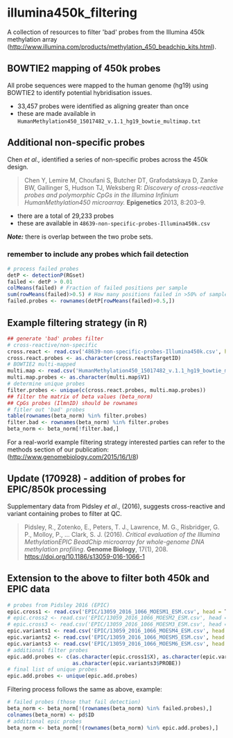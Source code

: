 # illumina450k_filtering
A collection of resources to filter 'bad' probes from the Illumina 450k methylation array (http://www.illumina.com/products/methylation_450_beadchip_kits.html).


## BOWTIE2 mapping of 450k probes
All probe sequences were mapped to the human genome (hg19) using BOWTIE2 to identify potential hybridisation issues. 

  - 33,457 probes were identified as aligning greater than once 
  - these are made available in `HumanMethylation450_15017482_v.1.1_hg19_bowtie_multimap.txt`

## Additional non-specific probes
Chen *et al.,* identified a series of non-specific probes across the 450k design.

>Chen Y, Lemire M, Choufani S, Butcher DT, Grafodatskaya D, Zanke BW, Gallinger S, Hudson TJ, Weksberg R: *Discovery of cross-reactive probes and polymorphic CpGs in the Illumina Infinium HumanMethylation450 microarray.* **Epigenetics** 2013, 8:203–9.

  - there are a total of 29,233 probes
  - these are available in `48639-non-specific-probes-Illumina450k.csv`

***Note:*** there is overlap between the two probe sets.

### remember to include any probes which fail detection

```R
# process failed probes
detP <- detectionP(RGset)
failed <- detP > 0.01
colMeans(failed) # Fraction of failed positions per sample
sum(rowMeans(failed)>0.5) # How many positions failed in >50% of samples?
failed.probes <- rownames(detP[rowMeans(failed)>0.5,])
```

## Example filtering strategy (in R)

```R
## generate 'bad' probes filter
# cross-reactive/non-specific
cross.react <- read.csv('48639-non-specific-probes-Illumina450k.csv', head = T, as.is = T)
cross.react.probes <- as.character(cross.react$TargetID)
# BOWTIE2 multi-mapped
multi.map <- read.csv('HumanMethylation450_15017482_v.1.1_hg19_bowtie_multimap.txt', head = F, as.is = T)
multi.map.probes <- as.character(multi.map$V1)
# determine unique probes
filter.probes <- unique(c(cross.react.probes, multi.map.probes))
## filter the matrix of beta values (beta_norm)
## CpGs probes (IlmnID) should be rownames
# fitler out 'bad' probes
table(rownames(beta_norm) %in% filter.probes)
filter.bad <- rownames(beta_norm) %in% filter.probes
beta_norm <- beta_norm[!filter.bad,]
```

For a real-world example filtering strategy interested parties can refer to the methods section of our publication: (http://www.genomebiology.com/2015/16/1/8)

## Update (170928) - addition of probes for EPIC/850k processing

Supplementary data from Pidsley *et al*., (2016), suggests cross-reactive and variant containing probes to filter at QC.

>Pidsley, R., Zotenko, E., Peters, T. J., Lawrence, M. G., Risbridger, G. P., Molloy, P., … Clark, S. J. (2016). *Critical evaluation of the Illumina MethylationEPIC BeadChip microarray for whole-genome DNA methylation profiling*. **Genome Biology**, 17(1), 208. https://doi.org/10.1186/s13059-016-1066-1

## Extension to the above to filter both 450k and EPIC data

```R
# probes from Pidsley 2016 (EPIC)
epic.cross1 <- read.csv('EPIC/13059_2016_1066_MOESM1_ESM.csv', head = T)
# epic.cross2 <- read.csv('EPIC/13059_2016_1066_MOESM2_ESM.csv', head = T)
# epic.cross3 <- read.csv('EPIC/13059_2016_1066_MOESM3_ESM.csv', head = T)
epic.variants1 <- read.csv('EPIC/13059_2016_1066_MOESM4_ESM.csv', head = T)
epic.variants2 <- read.csv('EPIC/13059_2016_1066_MOESM5_ESM.csv', head = T)
epic.variants3 <- read.csv('EPIC/13059_2016_1066_MOESM6_ESM.csv', head = T)
# additional filter probes
epic.add.probes <- c(as.character(epic.cross1$X), as.character(epic.variants1$PROBE), as.character(epic.variants2$PROBE), 
                     as.character(epic.variants3$PROBE))
# final list of unique probes
epic.add.probes <- unique(epic.add.probes)
```

Filtering process follows the same as above, example:

```R
# failed probes (those that fail detection)
beta_norm <- beta_norm[!(rownames(beta_norm) %in% failed.probes),]
colnames(beta_norm) <- pd$ID
# additional epic probes
beta_norm <- beta_norm[!(rownames(beta_norm) %in% epic.add.probes),]
```